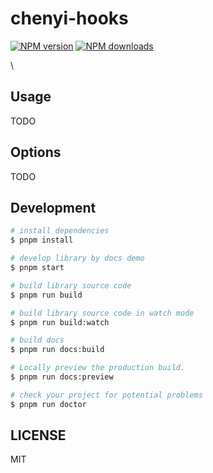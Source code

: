 # chenyi-hooks

[![NPM version](https://img.shields.io/npm/v/chenyi-hooks.svg?style=flat)](https://npmjs.org/package/chenyi-hooks)
[![NPM downloads](http://img.shields.io/npm/dm/chenyi-hooks.svg?style=flat)](https://npmjs.org/package/chenyi-hooks)

\

## Usage

TODO

## Options

TODO

## Development

```bash
# install dependencies
$ pnpm install

# develop library by docs demo
$ pnpm start

# build library source code
$ pnpm run build

# build library source code in watch mode
$ pnpm run build:watch

# build docs
$ pnpm run docs:build

# Locally preview the production build.
$ pnpm run docs:preview

# check your project for potential problems
$ pnpm run doctor
```

## LICENSE

MIT
